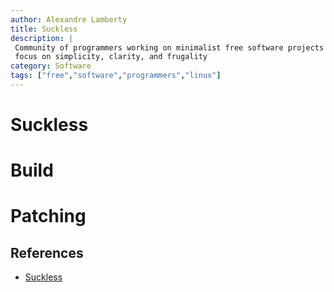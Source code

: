 ```yaml
---
author: Alexandre Lamberty
title: Suckless 
description: |
 Community of programmers working on minimalist free software projects with a
 focus on simplicity, clarity, and frugality
category: Software
tags: ["free","software","programmers","linux"]
---
```

# Suckless

# Build

# Patching

## References

- [Suckless](https://suckless.org/)
